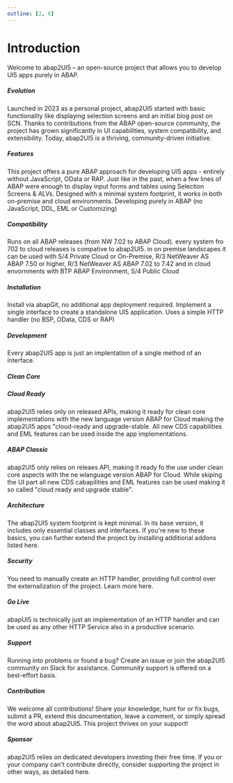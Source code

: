 ```yaml
---
outline: [2, 6]
---
```

# Introduction

Welcome to abap2UI5 – an open-source project that allows you to develop UI5 apps purely in ABAP.

##### Evolution
Launched in 2023 as a personal project, abap2UI5 started with basic functionality like displaying selection screens and an initial blog post on SCN. Thanks to contributions from the ABAP open-source community, the project has grown significantly in UI capabilities, system compatibility, and extensibility. Today, abap2UI5 is a thriving, community-driven initiative.

##### Features
This project offers a pure ABAP approach for developing UI5 apps - entirely without JavaScript, OData or RAP. Just like in the past, when a few lines of ABAP were enough to display input forms and tables using Selection Screens & ALVs. Designed with a minimal system footprint, it works in both on-premise and cloud environments. Developing purely in ABAP (no JavaScript, DDL, EML or Customizing)

##### Compatibility
Runs on all ABAP releases (from NW 7.02 to ABAP Cloud). every system fro 702 to cloud releases is compative to abap2UI5. in on premise landscapes it can be used with S/4 Private Cloud or On-Premise, R/3 NetWeaver AS ABAP 7.50 or higher, R/3 NetWeaver AS ABAP 7.02 to 7.42  and in cloud envornments with BTP ABAP Environment, S/4 Public Cloud

##### Installation
Install via abapGit, no additional app deployment required. Implement a single interface to create a standalone UI5 application. Uses a simple HTTP handler (no BSP, OData, CDS or RAP)

##### Development
Every abap2UI5 app is just an implentation of a single method of an interface.

##### Clean Core

##### Cloud Ready
abap2UI5 relies only on released APIs, making it ready for clean core implementations with the new language version ABAP for Cloud making the abap2UI5 apps "cloud-ready and upgrade-stable. All new CDS capabilities and EML features can be used inside the app implementations.

##### ABAP Classic
abap2UI5 only relies on releaes API, making it ready fo the use under clean core aspects with the ne wlanguage version ABAP for Cloud. While skiping the UI part all new CDS cabapilities and EML features can be used making it so called "cloud ready and upgrade stable".

##### Architecture
The abap2UI5 system footprint is kept minimal. In its base version, it includes only essential classes and interfaces.  If you're new to these basics, you can further extend the project by installing additional addons listed here.

##### Security
You need to manually create an HTTP handler, providing full control over the externalization of the project. Learn more here.

##### Go Live
abapUI5 is technically just an implementation of an HTTP handler and can be used as any other HTTP Service also in a productive scenario.

##### Support
Running into problems or found a bug? Create an issue or join the abap2UI5 community on Slack for assistance. Community support is offered on a best-effort basis.

##### Contribution
We welcome all contributions! Share your knowledge, hunt for or fix bugs, submit a PR, extend this documentation, leave a comment, or simply spread the word about abap2UI5. This project thrives on your support!

##### Sponsor
abap2UI5 relies on dedicated developers investing their free time. If you or your company can't contribute directly, consider supporting the project in other ways, as detailed here.